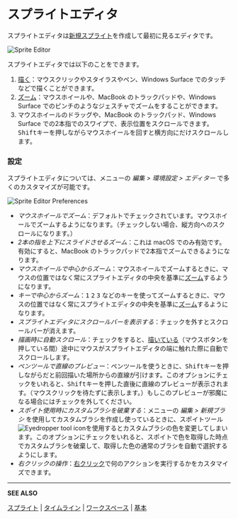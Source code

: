 # スプライトエディタ

スプライトエディタは[新規スプライト](new-sprite.md)を作成して最初に見るエディタです。

![Sprite Editor](sprite-editor/sprite-editor.png)

スプライトエディタでは以下のことをできます。

1. [描く](drawing.md)：マウスクリックやスタイラスやペン、Windows Surface でのタッチなどで描くことができます。
1. [ズーム](zoom.md)：マウスホイールや、MacBook のトラックパッドや、Windows Surface でのピンチのようなジェスチャでズームをすることができます。
1. マウスホイールのドラッグや、MacBook のトラックパッド、Windows Surface での2本指でのスワイプで、表示位置をスクロールできます。<kbd>Shift</kbd>キーを押しながらマウスホイールを回すと横方向にだけスクロールします。

### 設定

スプライトエディタについては、メニューの *編集 > 環境設定 > エディター* で多くのカスタマイズが可能です。

![Sprite Editor Preferences](sprite-editor/editor-preferences.png)

* *マウスホイールでズーム*：デフォルトでチェックされています。マウスホイールでズームするようになります。（チェックしない場合、縦方向へのスクロールになります。）
* *2本の指を上下にスライドさせるズーム*：これは macOS でのみ有効です。有効にすると、MacBook のトラックパッドで2本指でズームできるようになります。
* *マウスホイールで中心からズーム*：マウスホイールでズームするときに、マウスの位置ではなく常にスプライトエディタの中央を基準に[ズーム](zoom.md)するようになります。
* *キーで中心からズーム*：<kbd>1</kbd> <kbd>2</kbd> <kbd>3</kbd> などのキーを使ってズームするときに、マウスの位置ではなく常にスプライトエディタの中央を基準に[ズーム](zoom.md)するようになります。
* *スプライトエディタにスクロールバーを表示する*：チェックを外すとスクロールバーが消えます。
* *描画時に自動スクロール*：チェックをすると、[描いている](drawing.md)（マウスボタンを押している間）途中にマウスがスプライトエディタの端に触れた際に自動でスクロールします。
* *ペンツールで直線のプレビュー*：ペンツールを使うときに、<kbd>Shift</kbd>キーを押しながらだと前回描いた場所からの直線が引けます。このオプションにチェックをいれると、<kbd>Shift</kbd>キーを押した直後に直線のプレビューが表示されます。（マウスクリックを待たずに表示します。）もしこのプレビューが邪魔になる場合にはチェックを外してください。
* *スポイト使用時にカスタムブラシを破棄する*：メニューの *編集 > 新規ブラシ* を使用してカスタムブラシを作成し使っているときに、スポイトツール![Eyedropper tool icon](tools/eyedropper-tool.png)を使用するとカスタムブラシの色を変更してしまいます。このオプションにチェックをいれると、スポイトで色を取得した時点でカスタムブラシを破棄して、取得した色の通常のブラシを自動で選択するようにします。
* *右クリックの操作*：[右クリック](right-click.md)で何のアクションを実行するかをカスタマイズできます。

---

**SEE ALSO**

[スプライト](sprite.md) |
[タイムライン](timeline.md) |
[ワークスペース](workspace.md) |
[基本](basics.md)
